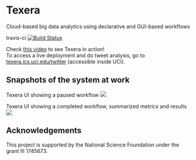 # Texera
Cloud-based big data analytics using declarative and GUI-based workflows

travis-ci
[![Build Status](https://travis-ci.org/Texera/texera.svg?branch=master)](https://travis-ci.org/Texera/texera)

Check [this video](https://www.youtube.com/watch?v=NXfynBUwdVg) to see Texera in action!    
To access a live deployment and do tweet analysis, go to [texera.ics.uci.edu/twitter](http://texera.ics.uci.edu/twitter/) (accessible inside UCI).

## Snapshots of the system at work ##
Texera UI showing a paused workflow
![](https://docs.google.com/drawings/d/e/2PACX-1vSUgFHcDzFH6Pa8JNDJmMQ2C7POg-arLTxd37QAr6_PM1MLR1birhJI3MGFxO_e1CDmmzVOQVef5RaR/pub?w=960&h=720)

Texera UI showing a completed workflow, summarized metrics and results
![](https://docs.google.com/drawings/d/e/2PACX-1vQItGLGleFpJIUvidaaEmHXi-8Ud_ETnlIcnEYZEmrImXX2IzfCu0DdWIGNmUwMTvG0sxmKFvj5i8pI/pub?w=960&h=720)

## Acknowledgements ##

This project is supported by the National Science Foundation under the grant III 1745673.

